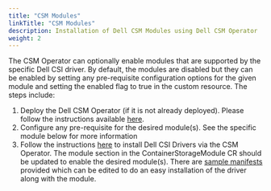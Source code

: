 ```yaml
---
title: "CSM Modules"
linkTitle: "CSM Modules"
description: Installation of Dell CSM Modules using Dell CSM Operator
weight: 2
---
```


The CSM Operator can optionally enable modules that are supported by the specific Dell CSI driver. By default, the modules are disabled but they can be enabled by setting any pre-requisite configuration options for the given module and setting the enabled flag to true  in the custom resource.
The steps include:

1. Deploy the Dell CSM Operator (if it is not already deployed). Please follow the instructions available [here](../../#installation).
2. Configure any pre-requisite for the desired module(s). See the specific module below for more information
3. Follow the instructions [here](../drivers) to install Dell CSI Drivers via the CSM Operator. The module section in the ContainerStorageModule CR should be updated to enable the desired module(s). There are [sample manifests](https://github.com/dell/csm-operator/tree/main/samples) provided which can be edited to do an easy installation of the driver along with the module.
